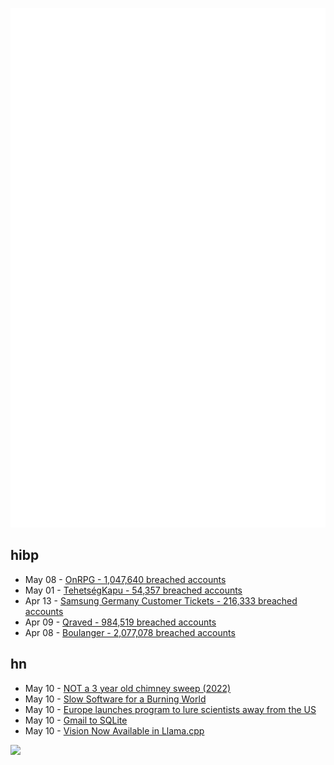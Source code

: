 ![Metrics](https://raw.githubusercontent.com/phixion/phixion/master/metrics.svg)

## hibp

<!--
for https://github.com/phixion/phixion/blob/main/.github/workflows/feeds.yml
-->
<!--START_SECTION:haveibeenpwnd-->
- May 08 - [OnRPG - 1,047,640 breached accounts](https://haveibeenpwned.com/PwnedWebsites#OnRPG)
- May 01 - [TehetségKapu - 54,357 breached accounts](https://haveibeenpwned.com/PwnedWebsites#TehetsegKapu)
- Apr 13 - [Samsung Germany Customer Tickets - 216,333 breached accounts](https://haveibeenpwned.com/PwnedWebsites#SamsungGermany)
- Apr 09 - [Qraved - 984,519 breached accounts](https://haveibeenpwned.com/PwnedWebsites#Qraved)
- Apr 08 - [Boulanger - 2,077,078 breached accounts](https://haveibeenpwned.com/PwnedWebsites#Boulanger)
<!--END_SECTION:haveibeenpwnd-->

## hn

<!--
for https://github.com/phixion/phixion/blob/main/.github/workflows/feeds.yml
-->
<!--START_SECTION:hn-->
- May 10 - [NOT a 3 year old chimney sweep (2022)](https://fakehistoryhunter.net/2022/07/26/not-a-3-year-old-chimney-sweep/)
- May 10 - [Slow Software for a Burning World](https://bonfirenetworks.org/posts/slow_software_for_a_burning_world/)
- May 10 - [Europe launches program to lure scientists away from the US](https://es.wired.com/articulos/europa-lanza-iniciativa-para-atraer-talento-cientifico-tras-recortes-en-ee-uu)
- May 10 - [Gmail to SQLite](https://github.com/marcboeker/gmail-to-sqlite)
- May 10 - [Vision Now Available in Llama.cpp](https://github.com/ggml-org/llama.cpp/blob/master/docs/multimodal.md)
<!--END_SECTION:hn-->

<!--
for https://yhype.me
-->
![](https://hit.yhype.me/github/profile?user_id=13013670)
